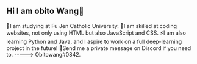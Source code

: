 ## Hi I am obito Wang👋
🔭I am studying at Fu Jen Catholic University. 
🌱I am skilled at coding websites, not only using HTML but also JavaScript and CSS. 
⚡I am also learning Python and Java, and I aspire to work on a full deep-learning project in the future!
💬Send me a private message on Discord if you need to.  ----->  Obitowang#0842.



<!--
**obitowang/obitowang** is a ✨ _special_ ✨ repository because its `README.md` (this file) appears on your GitHub profile.

Here are some ideas to get you started:

- 🔭 I’m currently working on ...
- 🌱 I’m currently learning ...
- 👯 I’m looking to collaborate on ...
- 🤔 I’m looking for help with ...
- 💬 Ask me about ...
- 📫 How to reach me: ...
- 😄 Pronouns: ...
- ⚡ Fun fact: ...
-->
